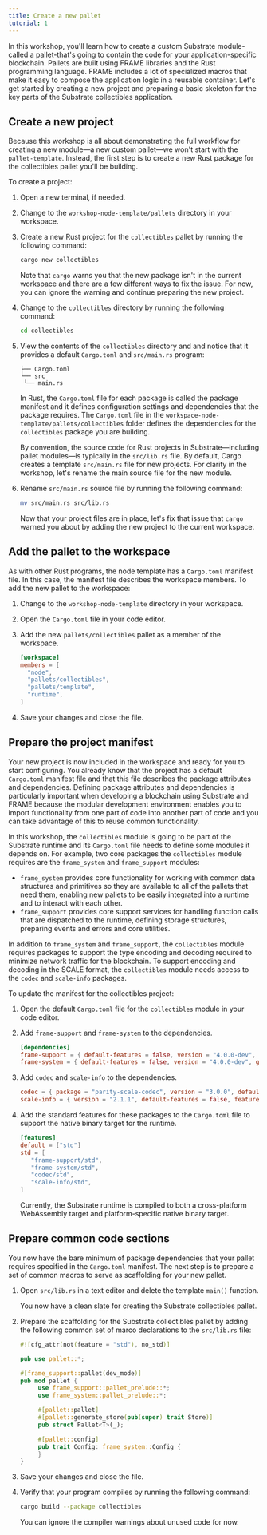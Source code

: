 ```yaml
---
title: Create a new pallet
tutorial: 1
---
```


In this workshop, you'll learn how to create a custom Substrate module-called a pallet-that's going to contain the code for your application-specific blockchain.
Pallets are built using FRAME libraries and the Rust programming language.
FRAME includes a lot of specialized macros that make it easy to compose the application logic in a reusable container.
Let's get started by creating a new project and preparing a basic skeleton for the key parts of the Substrate collectibles application.

## Create a new project

Because this workshop is all about demonstrating the full workflow for creating a new module—a new custom pallet—we won't start with the `pallet-template`.
Instead, the first step is to create a new Rust package for the collectibles pallet you'll be building.

To create a project:

1. Open a new terminal, if needed.
   
2. Change to the `workshop-node-template/pallets` directory in your workspace.
   
3. Create a new Rust project for the `collectibles` pallet by running the following command:
   
   ```bash
   cargo new collectibles
   ```

   Note that `cargo` warns you that the new package isn't in the current workspace and there are a few different ways to fix the issue.
   For now, you can ignore the warning and continue preparing the new project.

4. Change to the `collectibles` directory by running the following command:
   
   ```bash
   cd collectibles
   ```

5. View the contents of the `collectibles` directory and and notice that it provides a default `Cargo.toml` and `src/main.rs` program:
   
   ```text
   ├── Cargo.toml
   └── src
    └── main.rs
   ```
   
   In Rust, the `Cargo.toml` file for each package is called the package manifest and it defines configuration settings and dependencies that the package requires.
   The `Cargo.toml` file in the `workspace-node-template/pallets/collectibles` folder defines the dependencies for the `collectibles` package you are building.

   By convention, the source code for Rust projects in Substrate—including pallet modules—is typically in the `src/lib.rs` file.
   By default, Cargo creates a template `src/main.rs` file for new projects.
   For clarity in the workshop, let's rename the main source file for the new module. 
  
6. Rename `src/main.rs` source file by running the following command:
   
   ```bash
   mv src/main.rs src/lib.rs
   ```

   Now that your project files are in place, let's fix that issue that `cargo` warned you about by adding the new project to the current workspace.

## Add the pallet to the workspace

As with other Rust programs, the node template has a `Cargo.toml` manifest file.
In this case, the manifest file describes the workspace members.
To add the new pallet to the workspace:

1. Change to the `workshop-node-template` directory in your workspace.

1. Open the `Cargo.toml` file in your code editor.

1. Add the new `pallets/collectibles` pallet as a member of the workspace.
   
   ```toml
   [workspace]
   members = [
     "node",
     "pallets/collectibles",
     "pallets/template",
     "runtime",
   ]
   ```

1. Save your changes and close the file.

## Prepare the project manifest

Your new project is now included in the workspace and ready for you to start configuring.
You already know that the project has a default `Cargo.toml` manifest file and that this file describes the package attributes and dependencies.
Defining package attributes and dependencies is particularly important when developing a blockchain using Substrate and FRAME because the modular development environment enables you to import functionality from one part of code into another part of code and you can take advantage of this to reuse common functionality.

In this workshop, the `collectibles` module is going to be part of the Substrate runtime and its `Cargo.toml` file needs to define some modules it depends on.
For example, two core packages the  `collectibles` module requires are the `frame_system` and `frame_support` modules:

- `frame_system` provides core functionality for working with common data structures and primitives so they are available to all of the pallets that need them, enabling new pallets to be easily  integrated into a runtime and to interact with each other.
- `frame_support` provides core support services for handling function calls that are dispatched to the runtime, defining storage structures, preparing events and errors and core utilities.

In addition to `frame_system` and `frame_support`, the `collectibles` module requires packages to support the type encoding and decoding required to minimize network traffic for the blockchain.
To support encoding and decoding in the SCALE format, the `collectibles` module needs access to the `codec` and `scale-info` packages. 

To update the manifest for the collectibles project:

1. Open the default `Cargo.toml` file for the `collectibles` module in your code editor.

2. Add `frame-support` and `frame-system` to the dependencies.
   
   ```toml
   [dependencies]
   frame-support = { default-features = false, version = "4.0.0-dev", git = "https://github.com/paritytech/polkadot-sdk.git", branch = "polkadot-v1.0.0"}
   frame-system = { default-features = false, version = "4.0.0-dev", git = "https://github.com/paritytech/polkadot-sdk.git", branch = "polkadot-v1.0.0" }
   ```

3. Add `codec` and `scale-info` to the dependencies.
   
   ```toml
   codec = { package = "parity-scale-codec", version = "3.0.0", default-features = false, features = ["derive",] }
   scale-info = { version = "2.1.1", default-features = false, features = ["derive"] }
   ```

1. Add the standard features for these packages to the `Cargo.toml` file to support the native binary target for the runtime.
   
   ```toml
   [features]
   default = ["std"]
   std = [
      "frame-support/std",
      "frame-system/std",
      "codec/std",
      "scale-info/std",
   ]
   ```

   Currently, the Substrate runtime is compiled to both a cross-platform WebAssembly target and platform-specific native binary target.

## Prepare common code sections

You now have the bare minimum of package dependencies that your pallet requires specified in the `Cargo.toml` manifest.
The next step is to prepare a set of common macros to serve as scaffolding for your new pallet.

1. Open `src/lib.rs` in a text editor and delete the template `main()` function.
   
   You now have a clean slate for creating the Substrate collectibles pallet.

2. Prepare the scaffolding for the Substrate collectibles pallet by adding the following common set of marco declarations to the `src/lib.rs`  file:
   
   ```rust
   #![cfg_attr(not(feature = "std"), no_std)]
   
   pub use pallet::*;
   
   #[frame_support::pallet(dev_mode)]
   pub mod pallet {
        use frame_support::pallet_prelude::*;
        use frame_system::pallet_prelude::*;

        #[pallet::pallet]
        #[pallet::generate_store(pub(super) trait Store)]
        pub struct Pallet<T>(_);

        #[pallet::config]
        pub trait Config: frame_system::Config {
        }
   }
   ```

3. Save your changes and close the file.

1. Verify that your program compiles by running the following command:
   
   ```bash
   cargo build --package collectibles
   ```
   
   You can ignore the compiler warnings about unused code for now.

